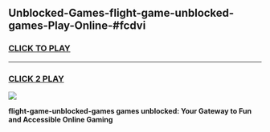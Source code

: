 
## Unblocked-Games-flight-game-unblocked-games-Play-Online-#fcdvi
<h3>
<a href="https://premium.freeplayer.one?title=flight-game-unblocked-games&ref=27F">CLICK TO PLAY</a></h3>
<hr>

<h3>
<a href="https://premium.freeplayer.one?title=flight-game-unblocked-games&ref=27F">CLICK 2 PLAY</a>
  
</h3>

<a href="https://premium.freeplayer.one?title=flight-game-unblocked-games&ref=27F"><img src="https://clearcache.store/games.png"></a>


**flight-game-unblocked-games games unblocked: Your Gateway to Fun and Accessible Online Gaming**
